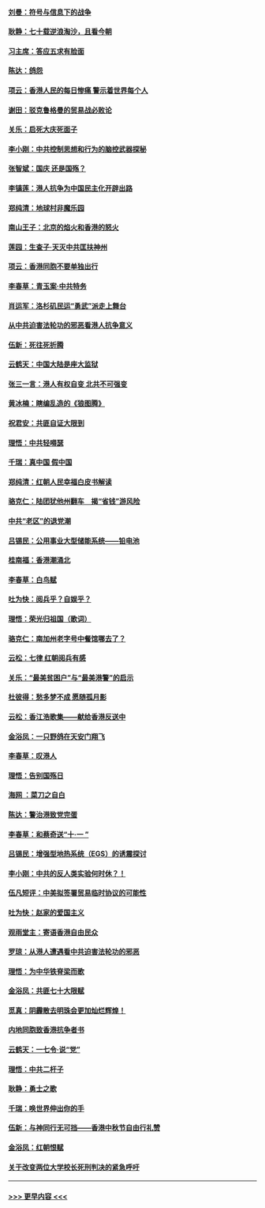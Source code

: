 #### [刘曼：符号与信息下的战争](../pages/nsc993/n11564655.md?t=10031522) 
#### [耿静：七十载逆浪淘沙，且看今朝](../pages/nsc993/n11564520.md?t=10031522) 
#### [习主席：答应五求有脸面](../pages/nsc993/n11563953.md?t=10031522) 
#### [陈达：鸽怨](../pages/nsc993/n11561879.md?t=10031522) 
#### [项云：香港人民的每日惨痛  警示着世界每个人](../pages/nsc993/n11559273.md?t=10031522) 
#### [谢田：驳克鲁格曼的贸易战必败论](../pages/nsc993/n11555840.md?t=10031522) 
#### [关乐：启死大庆死面子](../pages/nsc993/n11556823.md?t=10031522) 
#### [李小刚：中共控制思想和行为的脑控武器探秘](../pages/nsc993/n11556776.md?t=10031522) 
#### [张智斌：国庆  还是国殇？](../pages/nsc993/n11556617.md?t=10031522) 
#### [李镇莲：港人抗争为中国民主化开辟出路](../pages/nsc993/n11556570.md?t=10031522) 
#### [郑纯清：地球村非魔乐园](../pages/nsc993/n11555415.md?t=10031522) 
#### [南山王子：北京的焰火和香港的怒火](../pages/nsc993/n11555318.md?t=10031522) 
#### [莲园：生查子·天灭中共匡扶神州](../pages/nsc993/n11555302.md?t=10031522) 
#### [项云：香港同胞不要单独出行](../pages/nsc993/n11555276.md?t=10031522) 
#### [李春草：青玉案‧中共特务](../pages/nsc993/n11552356.md?t=10031522) 
#### [肖运军：洛杉矶民运“勇武”派走上舞台](../pages/nsc993/n11551595.md?t=10031522) 
#### [从中共迫害法轮功的邪恶看港人抗争意义](../pages/nsc993/n11540858.md?t=10031522) 
#### [伍新：死往死折腾](../pages/nsc993/n11550174.md?t=10031522) 
#### [云鹤天：中国大陆是座大监狱](../pages/nsc993/n11550155.md?t=10031522) 
#### [张三一言：港人有权自变 北共不可强变](../pages/nsc993/n11550132.md?t=10031522) 
#### [黄冰楠：瞎编乱造的《狼图腾》](../pages/nsc993/n11550082.md?t=10031522) 
#### [祝君安：共匪自证大限到](../pages/nsc993/n11550041.md?t=10031522) 
#### [理悟：中共轻嘚瑟](../pages/nsc993/n11547978.md?t=10031522) 
#### [千瑞：真中国 假中国](../pages/nsc993/n11547865.md?t=10031522) 
#### [郑纯清：红朝人民幸福白皮书解读](../pages/nsc993/n11547499.md?t=10031522) 
#### [骆克仁：陆团犹他州翻车　揭“省钱”游风险](../pages/nsc993/n11546977.md?t=10031522) 
#### [中共“老区”的退党潮](../pages/nsc993/n11545995.md?t=10031522) 
#### [吕锡民：公用事业大型储能系统——铅电池](../pages/nsc993/n11545701.md?t=10031522) 
#### [桂南福：香港潮涌北](../pages/nsc993/n11545682.md?t=10031522) 
#### [李春草：白鸟赋](../pages/nsc993/n11545663.md?t=10031522) 
#### [吐为快：阅兵乎？自娱乎？](../pages/nsc993/n11545625.md?t=10031522) 
#### [理悟：荣光归祖国（歌词）](../pages/nsc993/n11545616.md?t=10031522) 
#### [骆克仁：南加州老字号中餐馆哪去了？](../pages/nsc993/n11545120.md?t=10031522) 
#### [云松：七律 红朝阅兵有感](../pages/nsc993/n11542394.md?t=10031522) 
#### [关乐：“最美贫困户”与“最美港警”的启示](../pages/nsc993/n11542252.md?t=10031522) 
#### [杜彼得：愁多梦不成 愿随孤月影](../pages/nsc993/n11540296.md?t=10031522) 
#### [云松：香江浩歌集——献给香港反送中](../pages/nsc993/n11540149.md?t=10031522) 
#### [金浴凤：一只野鸽在天安门翔飞](../pages/nsc993/n11540280.md?t=10031522) 
#### [李春草：叹港人](../pages/nsc993/n11540119.md?t=10031522) 
#### [理悟：告别国殇日](../pages/nsc993/n11539610.md?t=10031522) 
#### [海网 ：菜刀之自白](../pages/nsc993/n11539597.md?t=10031522) 
#### [陈达：警治港致党完蛋](../pages/nsc993/n11538127.md?t=10031522) 
#### [李春草：和蔡奇送“十·一 ”](../pages/nsc993/n11537810.md?t=10031522) 
#### [吕锡民：增强型地热系统（EGS）的诱震探讨](../pages/nsc993/n11537765.md?t=10031522) 
#### [李小刚：中共的反人类实验何时休？！](../pages/nsc993/n11537669.md?t=10031522) 
#### [伍凡短评：中美拟签署贸易临时协议的可能性](../pages/nsc993/n11536773.md?t=10031522) 
#### [吐为快：赵家的爱国主义](../pages/nsc993/n11536750.md?t=10031522) 
#### [观雨堂主：寄语香港自由民众](../pages/nsc993/n11536735.md?t=10031522) 
#### [罗琼：从港人遭遇看中共迫害法轮功的邪恶](../pages/nsc993/n11507862.md?t=10031522) 
#### [理悟：为中华铁脊梁而歌](../pages/nsc993/n11534458.md?t=10031522) 
#### [金浴凤：共匪七十大限赋](../pages/nsc993/n11534434.md?t=10031522) 
#### [觅真：阴霾散去明珠会更加灿烂辉煌！](../pages/nsc993/n11531858.md?t=10031522) 
#### [内地同胞致香港抗争者书](../pages/nsc993/n11531645.md?t=10031522) 
#### [云鹤天：一七令‧说“党”](../pages/nsc993/n11529099.md?t=10031522) 
#### [理悟：中共二杆子](../pages/nsc993/n11529046.md?t=10031522) 
#### [耿静：勇士之歌](../pages/nsc993/n11527562.md?t=10031522) 
#### [千瑞：唤世界伸出你的手](../pages/nsc993/n11526942.md?t=10031522) 
#### [伍新：与神同行无可挡——香港中秋节自由行礼赞](../pages/nsc993/n11526801.md?t=10031522) 
#### [金浴凤：红朝恨赋](../pages/nsc993/n11524312.md?t=10031522) 
#### [关于改变两位大学校长死刑判决的紧急呼吁](../pages/nsc993/n11524103.md?t=10031522) 

----
#### [ >>> 更早内容 <<< ](../indexes/nsc993-earlier.md)
